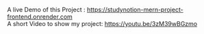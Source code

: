 A live Demo of this Project :
https://studynotion-mern-project-frontend.onrender.com<br>
A short Video to show my project:
https://youtu.be/3zM39wBGzmo

